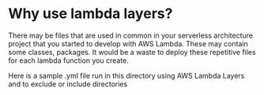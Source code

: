# Why use lambda layers?
There may be files that are used in common in your serverless architecture project that you started to develop with AWS Lambda. These may contain some classes, packages. It would be a waste to deploy these repetitive files for each lambda function you create.


Here is a sample .yml file run in this directory using AWS Lambda Layers and to exclude or include directories